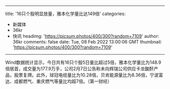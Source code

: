 
---
title: '16只个股明显放量，雅本化学量比达149倍'
categories: 
 - 新媒体
 - 36kr
 - 快讯
headimg: 'https://picsum.photos/400/300?random=7109'
author: 36kr
comments: false
date: Tue, 08 Feb 2022 13:00:06 GMT
thumbnail: 'https://picsum.photos/400/300?random=7109'
---

<div>   
Wind数据统计显示，今日共有16只个股5日量比超过5倍，雅本化学量比为148.9倍居首，成交量为177.9万手，公司2月7日公告称未向辉瑞公司供应卡龙酸酐产品，股票复牌。此外，球冠电缆量比为10.28倍，贝肯能源量比为8.36倍，宁波富达、成都燃气、重庆燃气等量比均超7倍。（第一财经）  
</div>
            